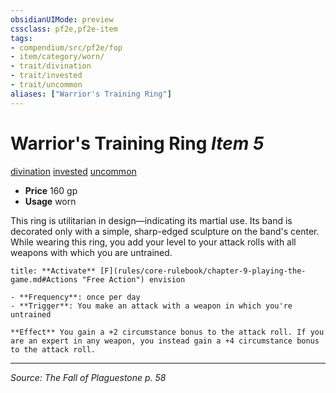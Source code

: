 ```yaml
---
obsidianUIMode: preview
cssclass: pf2e,pf2e-item
tags:
- compendium/src/pf2e/fop
- item/category/worn/
- trait/divination
- trait/invested
- trait/uncommon
aliases: ["Warrior's Training Ring"]
---
```

# Warrior's Training Ring *Item 5*  
[divination](divination.md "Divination School Trait")  [invested](invested.md "Invested Item Trait")  [uncommon](uncommon.md "Uncommon Rarity Trait")  

- **Price** 160 gp
- **Usage** worn

This ring is utilitarian in design—indicating its martial use. Its band is decorated only with a simple, sharp-edged sculpture on the band's center. While wearing this ring, you add your level to your attack rolls with all weapons with which you are untrained.

```ad-embed-ability
title: **Activate** [F](rules/core-rulebook/chapter-9-playing-the-game.md#Actions "Free Action") envision

- **Frequency**: once per day
- **Trigger**: You make an attack with a weapon in which you're untrained

**Effect** You gain a +2 circumstance bonus to the attack roll. If you are an expert in any weapon, you instead gain a +4 circumstance bonus to the attack roll.
```


---
*Source: The Fall of Plaguestone p. 58*